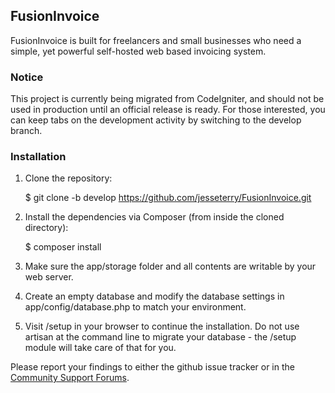 ## FusionInvoice

FusionInvoice is built for freelancers and small businesses who need a simple, 
yet powerful self-hosted web based invoicing system.

### Notice

This project is currently being migrated from CodeIgniter, and should not be 
used in production until an official release is ready. For those interested, 
you can keep tabs on the development activity by switching to the develop 
branch.

### Installation

1. Clone the repository:

	$ git clone -b develop https://github.com/jesseterry/FusionInvoice.git

2. Install the dependencies via Composer (from inside the cloned directory):

	$ composer install

3. Make sure the app/storage folder and all contents are writable by your web server.

4. Create an empty database and modify the database settings in 
app/config/database.php to match your environment.

5. Visit /setup in your browser to continue the installation. Do not use artisan at
the command line to migrate your database - the /setup module will take care of
that for you.

Please report your findings to either the github issue tracker or in the 
[Community Support Forums](https://groups.google.com/forum/#!forum/fusioninvoice-community-support).